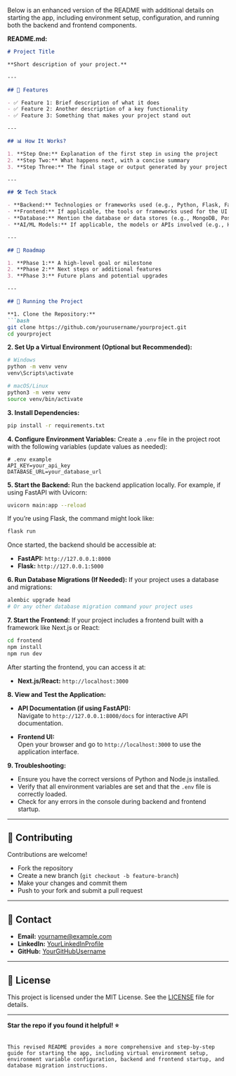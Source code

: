Below is an enhanced version of the README with additional details on starting the app, including environment setup, configuration, and running both the backend and frontend components. 

**README.md:**

```markdown
# Project Title

**Short description of your project.**

---

## 🔹 Features

- ✅ Feature 1: Brief description of what it does
- ✅ Feature 2: Another description of a key functionality
- ✅ Feature 3: Something that makes your project stand out

---

## 📊 How It Works?

1. **Step One:** Explanation of the first step in using the project
2. **Step Two:** What happens next, with a concise summary
3. **Step Three:** The final stage or output generated by your project

---

## 🛠 Tech Stack

- **Backend:** Technologies or frameworks used (e.g., Python, Flask, FastAPI)
- **Frontend:** If applicable, the tools or frameworks used for the UI (e.g., React, Next.js, HTML/CSS)
- **Database:** Mention the database or data stores (e.g., MongoDB, PostgreSQL)
- **AI/ML Models:** If applicable, the models or APIs involved (e.g., HuggingFace, GPT, etc.)

---

## 📝 Roadmap

1. **Phase 1:** A high-level goal or milestone
2. **Phase 2:** Next steps or additional features
3. **Phase 3:** Future plans and potential upgrades

---

## 🚀 Running the Project

**1. Clone the Repository:**
```bash
git clone https://github.com/yourusername/yourproject.git
cd yourproject
```

**2. Set Up a Virtual Environment (Optional but Recommended):**
```bash
# Windows
python -m venv venv
venv\Scripts\activate

# macOS/Linux
python3 -m venv venv
source venv/bin/activate
```

**3. Install Dependencies:**
```bash
pip install -r requirements.txt
```

**4. Configure Environment Variables:**
Create a `.env` file in the project root with the following variables (update values as needed):
```plaintext
# .env example
API_KEY=your_api_key
DATABASE_URL=your_database_url
```

**5. Start the Backend:**
Run the backend application locally. For example, if using FastAPI with Uvicorn:
```bash
uvicorn main:app --reload
```

If you’re using Flask, the command might look like:
```bash
flask run
```

Once started, the backend should be accessible at:
- **FastAPI:** `http://127.0.0.1:8000`
- **Flask:** `http://127.0.0.1:5000`

**6. Run Database Migrations (If Needed):**
If your project uses a database and migrations:
```bash
alembic upgrade head
# Or any other database migration command your project uses
```

**7. Start the Frontend:**
If your project includes a frontend built with a framework like Next.js or React:
```bash
cd frontend
npm install
npm run dev
```

After starting the frontend, you can access it at:
- **Next.js/React:** `http://localhost:3000`

**8. View and Test the Application:**
- **API Documentation (if using FastAPI):**  
  Navigate to `http://127.0.0.1:8000/docs` for interactive API documentation.

- **Frontend UI:**  
  Open your browser and go to `http://localhost:3000` to use the application interface.

**9. Troubleshooting:**
- Ensure you have the correct versions of Python and Node.js installed.
- Verify that all environment variables are set and that the `.env` file is correctly loaded.
- Check for any errors in the console during backend and frontend startup.

---

## 🤝 Contributing

Contributions are welcome!  
- Fork the repository  
- Create a new branch (`git checkout -b feature-branch`)  
- Make your changes and commit them  
- Push to your fork and submit a pull request

---

## 📩 Contact

- **Email:** yourname@example.com  
- **LinkedIn:** [YourLinkedInProfile](https://linkedin.com/in/yourprofile)  
- **GitHub:** [YourGitHubUsername](https://github.com/yourusername)  

---

## 📝 License

This project is licensed under the MIT License. See the [LICENSE](LICENSE) file for details.

---

**Star the repo if you found it helpful! ⭐️**
```

This revised README provides a more comprehensive and step-by-step guide for starting the app, including virtual environment setup, environment variable configuration, backend and frontend startup, and database migration instructions.
